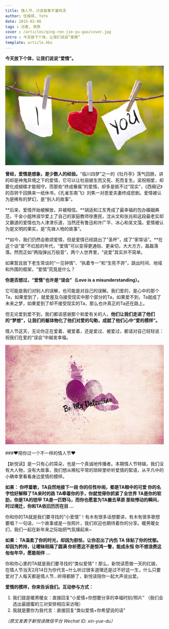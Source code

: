 ```yaml
---
title: 情人节，只说故事不灌鸡汤
author: 任格琪, YoYo
date: 2015-02-06
tags : 访客, 来聚
cover : /articles/qing-ren-jie-yu-gao/cover.jpg
intro : 今天放下个体，让我们说说“爱情”
template: article.hbs
---
```

**今天放下个体，让我们说说“爱情”。**
<span class="more"></span>
<div><img src="1.jpg" alt="1"/></div>

**曾经，爱情是想象，是少数人的经验。**“临川四梦”之一的《牡丹亭》荡气回肠，讲的却是神鬼异境之下的爱情，它可以让杜丽娘生而又死、死而复生。梁祝相爱，却要化成蝴蝶才能相守。而那些“终成眷属”的爱情，却多是抵不过“现实”，《西厢记》的百转千回换来一纸休书，《孔雀东南飞》刘焦一对恩爱夫妻终成悲剧。爱情被认为是稀有的梦幻，是“别人的故事”。

**后来，爱情开始被解放，并被相信。**胡适和江东秀成了最幸福的包办婚姻典范，千金小姐林淑华爱上了自己的家庭教师徐惠民，沈从文和张兆和这段最老实却又霸道的爱情也为人津津乐道，当然还有鲁迅和许广平、冰心和吴文藻。爱情被认为是文明的果实，是“先锋人物的故事”。

**如今，我们仍然会歌颂爱情，但是爱情已经跳出了“圣杯”，成了“家常话”。**在这个谈“爱”不红脸的年代，“爱情”可以变得更通俗、更亲切，大大方方，磊磊落落。然而正如“两指弹出万般音”，两个人世界里，“说爱”其实并不简单。

如果暂且放下老生常谈的“一见钟情”、“执着专一”和“生死不弃”，跳出时间、地域和外围的框架，“爱情”究竟是什么？

**你是否想过，“爱情”也许是“误会”（Love is a misunderstanding）。**

它可能是我们对别人的误解，也可能是对自己的误解。我们爱的，是心中的那个Ta，如果爱到了，就爱屋及乌接受现实中那个部分的Ta，如果爱不到，Ta就成了未来之梦，如果爱到了却不接受现实的Ta，那么也许真正的Ta还在路上。

但无论爱到爱不到，我们都该感谢那个和爱有关的人，**他们让我们走进了他们的“梦想”，让我们的躯体物化了他们对爱的勾勒，成就了他们心中“爱的模样”。**

情人节这天，无论你正在爱着、被爱着，还是爱过、被爱过，都请对自己轻轻说：祝我们在爱的“误会”中越发幸福。
<div><img src="2.jpg" alt="2"/></div>

###❤陪你过一个不一样的情人节❤

【新悦读】是一只有心的耳朵，也是一个真诚地传播者。本期情人节特辑，我们没有大人物，没有大故事，我们想从稀松平常的琐碎里听听爱情的絮语，从平凡中的小确幸里看看身边爱情的模样。

**如果：
你哼着歌，TA自然地接下一段
你的任性吵闹，都是TA眼中的可爱
你的名字恰好解释了TA来时的路
TA牵着你的手，你就觉得你抓紧了全世界
TA是你的软肋，你是TA的铠甲
TA是一匹野马，而你也愿意为TA搬去草原
那些悸动的瞬间，时过境迁，你和TA依旧历历在目
…**

你和你的TA就是我们要寻找的“小爱情”！有木有很多话想要讲，有木有很多歌想要唱？一句话，一个故事或是一张照片，我们欢迎也期待着你的分享。暖男暖女们，我们一起在新年来之际始把气氛燥起来~

**如果：
TA温柔了你的时光，却因为胆怯，让你忍出了内伤
TA 体贴了你的忧郁。却因为矜持，让暧昧阻隔了圆满
你祈愿这不是惊鸿一瞥，能成永恒
你不想浪费这匆匆年华，愿能相伴
…**

你和你心里的TA就是我们要寻找的“类似爱情”！那么，新悦读愿做一天的红娘，在情人节当天2月14日为你代言~什么听过很多道理还是过不好这一生，什么只要爱对了人每天都是情人节…听得都醉了，新悦读陪你一起大声说出爱。

**爱情的模样，你来告诉我们。互动参与方式：**

1. 我们就是暖男暖女：直接回复“小爱情+你想要分享的幸福时刻/照片” （我们会选出最甜蜜的三对安排相应采访哦）
2. 我就是要你为我代言：直接回复“类似爱情+你希望说的话”

*（原文发表于新悦读微信平台 Wechat ID: xin-yue-du）*